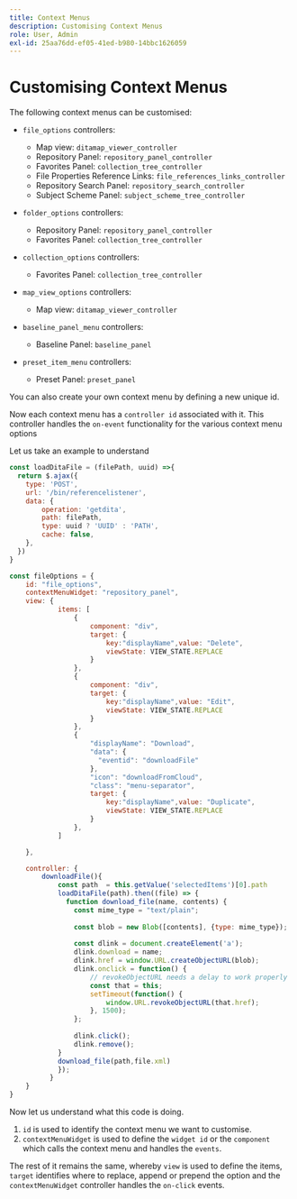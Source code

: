 ```yaml
---
title: Context Menus
description: Customising Context Menus
role: User, Admin
exl-id: 25aa76dd-ef05-41ed-b980-14bbc1626059
---
```

# Customising Context Menus

The following context menus can be customised:

- `file_options`
    controllers:
  - Map view: `ditamap_viewer_controller`
  - Repository Panel: `repository_panel_controller`
  - Favorites Panel: `collection_tree_controller`
  - File Properties Reference Links: `file_references_links_controller`
  - Repository Search Panel: `repository_search_controller`
  - Subject Scheme Panel: `subject_scheme_tree_controller`

- `folder_options`
    controllers:
  - Repository Panel: `repository_panel_controller`
  - Favorites Panel: `collection_tree_controller`

- `collection_options`
    controllers:
  - Favorites Panel: `collection_tree_controller`

- `map_view_options`
    controllers:
  - Map view: `ditamap_viewer_controller`

- `baseline_panel_menu`
    controllers:
  - Baseline Panel: `baseline_panel`

- `preset_item_menu`
    controllers:
  - Preset Panel: `preset_panel`

You can also create your own context menu by defining a new unique id.

Now each context menu has a `controller id` associated with it. This controller handles the `on-event` functionality for the various context menu options

Let us take an example to understand

```js title=customise_context_menu.js"
const loadDitaFile = (filePath, uuid) =>{
  return $.ajax({
    type: 'POST',
    url: '/bin/referencelistener',
    data: {
        operation: 'getdita',
        path: filePath,
        type: uuid ? 'UUID' : 'PATH',
        cache: false,
    },
  })
}

const fileOptions = {
    id: "file_options",
    contextMenuWidget: "repository_panel",
    view: {
            items: [
                {
                    component: "div",
                    target: {
                        key:"displayName",value: "Delete",                    
                        viewState: VIEW_STATE.REPLACE
                    }
                },
                {
                    component: "div",
                    target: {
                        key:"displayName",value: "Edit",                    
                        viewState: VIEW_STATE.REPLACE
                    }
                },
                {
                    "displayName": "Download",
                    "data": {
                      "eventid": "downloadFile"
                    },
                    "icon": "downloadFromCloud",
                    "class": "menu-separator",         
                    target: {
                        key:"displayName",value: "Duplicate",                    
                        viewState: VIEW_STATE.REPLACE
                    }
                },
            ]

    },

    controller: {
        downloadFile(){
            const path  = this.getValue('selectedItems')[0].path
            loadDitaFile(path).then((file) => {
              function download_file(name, contents) {
                const mime_type = "text/plain";
        
                const blob = new Blob([contents], {type: mime_type});
        
                const dlink = document.createElement('a');
                dlink.download = name;
                dlink.href = window.URL.createObjectURL(blob);
                dlink.onclick = function() {
                    // revokeObjectURL needs a delay to work properly
                    const that = this;
                    setTimeout(function() {
                        window.URL.revokeObjectURL(that.href);
                    }, 1500);
                };
        
                dlink.click();
                dlink.remove();
            }
            download_file(path,file.xml)
            });
          }
    }
}
```

Now let us understand what this code is doing.

1. `id` is used to identify the context menu we want to customise.
2. `contextMenuWidget` is used to define the `widget id` or the `component` which calls the context menu and handles the `events`.

The rest of it remains the same, whereby `view` is used to define the items, `target` identifies where to replace, append or prepend the option and the `contextMenuWidget` controller handles the `on-click` events.
